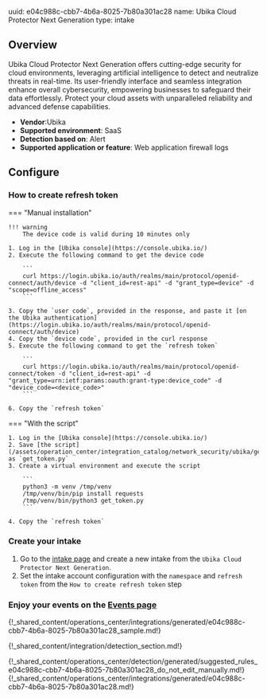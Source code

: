 uuid: e04c988c-cbb7-4b6a-8025-7b80a301ac28
name: Ubika Cloud Protector Next Generation
type: intake

## Overview

Ubika Cloud Protector Next Generation offers cutting-edge security for cloud environments, leveraging artificial intelligence to detect and neutralize threats in real-time. Its user-friendly interface and seamless integration enhance overall cybersecurity, empowering businesses to safeguard their data effortlessly. Protect your cloud assets with unparalleled reliability and advanced defense capabilities.

- **Vendor**:Ubika
- **Supported environment**: SaaS
- **Detection based on**: Alert
- **Supported application or feature**: Web application firewall logs

## Configure

### How to create refresh token

=== "Manual installation"

    !!! warning
        The device code is valid during 10 minutes only

    1. Log in the [Ubika console](https://console.ubika.io/)
    2. Execute the following command to get the device code

        ```
        curl https://login.ubika.io/auth/realms/main/protocol/openid-connect/auth/device -d "client_id=rest-api" -d "grant_type=device" -d "scope=offline_access"
        ```

    3. Copy the `user code`, provided in the response, and paste it [on the Ubika authentication](https://login.ubika.io/auth/realms/main/protocol/openid-connect/auth/device) 
    4. Copy the `device code`, provided in the curl response
    5. Execute the following command to get the `refresh token`

        ```
        curl https://login.ubika.io/auth/realms/main/protocol/openid-connect/token -d "client_id=rest-api" -d "grant_type=urn:ietf:params:oauth:grant-type:device_code" -d "device_code=<device_code>"
        ```

    6. Copy the `refresh token`

=== "With the script"

    1. Log in the [Ubika console](https://console.ubika.io/)
    2. Save [the script](/assets/operation_center/integration_catalog/network_security/ubika/get_token.py) as `get_token.py`
    3. Create a virtual environment and execute the script

        ```
        python3 -m venv /tmp/venv
        /tmp/venv/bin/pip install requests
        /tmp/venv/bin/python3 get_token.py
        ```

    4. Copy the `refresh token`


### Create your intake

1. Go to the [intake page](https://app.sekoia.io/operations/intakes) and create a new intake from the `Ubika Cloud Protector Next Generation`.
2. Set the intake account configuration with the `namespace` and `refresh token` from the `How to create refresh token` step

### Enjoy your events on the [Events page](https://app.sekoia.io/operations/events)

{!_shared_content/operations_center/integrations/generated/e04c988c-cbb7-4b6a-8025-7b80a301ac28_sample.md!}


{!_shared_content/integration/detection_section.md!}

{!_shared_content/operations_center/detection/generated/suggested_rules_e04c988c-cbb7-4b6a-8025-7b80a301ac28_do_not_edit_manually.md!}
{!_shared_content/operations_center/integrations/generated/e04c988c-cbb7-4b6a-8025-7b80a301ac28.md!}

